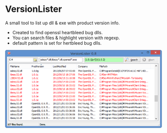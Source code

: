VersionLister
=============
A small tool to list up dll & exe with product version info.

* Created to find openssl heartbleed bug dlls.
* You can search files & highlight version with regexp.
* default pattern is set for hertbleed bug dlls.

![ScreenShot](ScreenShot.png)
